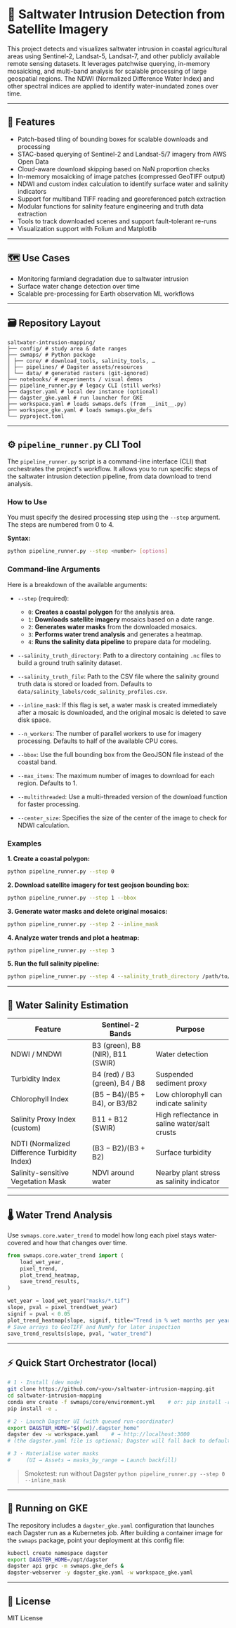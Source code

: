 # 🌊 Saltwater Intrusion Detection from Satellite Imagery

This project detects and visualizes saltwater intrusion in coastal agricultural areas using Sentinel-2, Landsat-5, Landsat-7, and other publicly available remote sensing datasets. It leverages patchwise querying, in-memory mosaicking, and multi-band analysis for scalable processing of large geospatial regions. The NDWI (Normalized Difference Water Index) and other spectral indices are applied to identify water-inundated zones over time.

-----

## 🚀 Features

  - Patch-based tiling of bounding boxes for scalable downloads and processing
  - STAC-based querying of Sentinel-2 and Landsat-5/7 imagery from AWS Open Data
  - Cloud-aware download skipping based on NaN proportion checks
  - In-memory mosaicking of image patches (compressed GeoTIFF output)
  - NDWI and custom index calculation to identify surface water and salinity indicators
  - Support for multiband TIFF reading and georeferenced patch extraction
  - Modular functions for salinity feature engineering and truth data extraction
  - Tools to track downloaded scenes and support fault-tolerant re-runs
  - Visualization support with Folium and Matplotlib

-----

## 🗺️ Use Cases

  - Monitoring farmland degradation due to saltwater intrusion
  - Surface water change detection over time
  - Scalable pre-processing for Earth observation ML workflows

-----

## 🗃️ Repository Layout

```
saltwater-intrusion-mapping/
├── config/ # study area & date ranges
├── swmaps/ # Python package
│ ├── core/ # download_tools, salinity_tools, …
│ ├── pipelines/ # Dagster assets/resources
│ └── data/ # generated rasters (git-ignored)
├── notebooks/ # experiments / visual demos
├── pipeline_runner.py # legacy CLI (still works)
├── dagster.yaml # local dev instance (optional)
├── dagster_gke.yaml # run launcher for GKE
├── workspace.yaml # loads swmaps.defs (from __init__.py)
├── workspace_gke.yaml # loads swmaps.gke_defs
└── pyproject.toml
```

-----

## ⚙️ `pipeline_runner.py` CLI Tool 

The `pipeline_runner.py` script is a command-line interface (CLI) that orchestrates the project's workflow. It allows you to run specific steps of the saltwater intrusion detection pipeline, from data download to trend analysis.

### How to Use

You must specify the desired processing step using the `--step` argument. The steps are numbered from 0 to 4.

**Syntax:**

```bash
python pipeline_runner.py --step <number> [options]
```

### Command-line Arguments

Here is a breakdown of the available arguments:

  * `--step` (required):

      * `0`: **Creates a coastal polygon** for the analysis area.
      * `1`: **Downloads satellite imagery** mosaics based on a date range.
      * `2`: **Generates water masks** from the downloaded mosaics.
      * `3`: **Performs water trend analysis** and generates a heatmap.
      * `4`: **Runs the salinity data pipeline** to prepare data for modeling.

  * `--salinity_truth_directory`: Path to a directory containing `.nc` files to build a ground truth salinity dataset.

  * `--salinity_truth_file`: Path to the CSV file where the salinity ground truth data is stored or loaded from. Defaults to `data/salinity_labels/codc_salinity_profiles.csv`.

  * `--inline_mask`: If this flag is set, a water mask is created immediately after a mosaic is downloaded, and the original mosaic is deleted to save disk space.

  * `--n_workers`: The number of parallel workers to use for imagery processing. Defaults to half of the available CPU cores.

  * `--bbox`: Use the full bounding box from the GeoJSON file instead of the coastal band.

  * `--max_items`: The maximum number of images to download for each region. Defaults to 1.

  * `--multithreaded`: Use a multi-threaded version of the download function for faster processing.

  * `--center_size`: Specifies the size of the center of the image to check for NDWI calculation.

### Examples

**1. Create a coastal polygon:**

```bash
python pipeline_runner.py --step 0
```

**2. Download satellite imagery for test geojson bounding box:**

```bash
python pipeline_runner.py --step 1 --bbox
```

**3. Generate water masks and delete original mosaics:**

```bash
python pipeline_runner.py --step 2 --inline_mask
```

**4. Analyze water trends and plot a heatmap:**

```bash
python pipeline_runner.py --step 3
```

**5. Run the full salinity pipeline:**

```bash
python pipeline_runner.py --step 4 --salinity_truth_directory /path/to/salinity/data
```

-----

## 🧂 Water Salinity Estimation

| **Feature** | **Sentinel-2 Bands** | **Purpose** |
|---|---|---|
| NDWI / MNDWI | B3 (green), B8 (NIR), B11 (SWIR) | Water detection |
| Turbidity Index | B4 (red) / B3 (green), B4 / B8 | Suspended sediment proxy |
| Chlorophyll Index | (B5 − B4)/(B5 + B4), or B3/B2 | Low chlorophyll can indicate salinity |
| Salinity Proxy Index (custom) | B11 + B12 (SWIR) | High reflectance in saline water/salt crusts |
| NDTI (Normalized Difference Turbidity Index) | (B3 − B2)/(B3 + B2) | Surface turbidity |
| Salinity-sensitive Vegetation Mask | NDVI around water | Nearby plant stress as salinity indicator |

-----

## 🌡️ Water Trend Analysis

Use `swmaps.core.water_trend` to model how long each pixel stays water-covered and how that changes over time.

```python
from swmaps.core.water_trend import (
    load_wet_year,
    pixel_trend,
    plot_trend_heatmap,
    save_trend_results,
)

wet_year = load_wet_year("masks/*.tif")
slope, pval = pixel_trend(wet_year)
signif = pval < 0.05
plot_trend_heatmap(slope, signif, title="Trend in % wet months per year")
# Save arrays to GeoTIFF and NumPy for later inspection
save_trend_results(slope, pval, "water_trend")
```

-----

## ⚡ Quick Start Orchestrator (local)

```bash
# 1 · Install (dev mode)
git clone https://github.com/<you>/saltwater-intrusion-mapping.git
cd saltwater-intrusion-mapping
conda env create -f swmaps/core/environment.yml    # or: pip install -r requirements.txt
pip install -e .

# 2 · Launch Dagster UI (with queued run-coordinator)
export DAGSTER_HOME="$(pwd)/.dagster_home"
dagster dev -w workspace.yaml    # → http://localhost:3000
# (the dagster.yaml file is optional; Dagster will fall back to defaults)

# 3 · Materialise water masks
#     (UI → Assets → masks_by_range → Launch backfill)
```

> Smoketest: run without Dagster
> `python pipeline_runner.py --step 0 --inline_mask`

-----

## 🚀 Running on GKE

The repository includes a `dagster_gke.yaml` configuration that launches each
Dagster run as a Kubernetes job. After building a container image for the
`swmaps` package, point your deployment at this config file:

```bash
kubectl create namespace dagster
export DAGSTER_HOME=/opt/dagster
dagster api grpc -m swmaps.gke_defs &
dagster-webserver -y dagster_gke.yaml -w workspace_gke.yaml
```

-----

## 📖 License

MIT License
